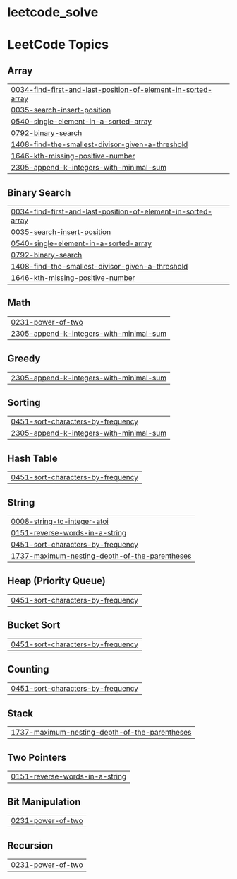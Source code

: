 # leetcode_solve
<!---LeetCode Topics Start-->
# LeetCode Topics
## Array
|  |
| ------- |
| [0034-find-first-and-last-position-of-element-in-sorted-array](https://github.com/skmahin661/leetcode_solve/tree/master/0034-find-first-and-last-position-of-element-in-sorted-array) |
| [0035-search-insert-position](https://github.com/skmahin661/leetcode_solve/tree/master/0035-search-insert-position) |
| [0540-single-element-in-a-sorted-array](https://github.com/skmahin661/leetcode_solve/tree/master/0540-single-element-in-a-sorted-array) |
| [0792-binary-search](https://github.com/skmahin661/leetcode_solve/tree/master/0792-binary-search) |
| [1408-find-the-smallest-divisor-given-a-threshold](https://github.com/skmahin661/leetcode_solve/tree/master/1408-find-the-smallest-divisor-given-a-threshold) |
| [1646-kth-missing-positive-number](https://github.com/skmahin661/leetcode_solve/tree/master/1646-kth-missing-positive-number) |
| [2305-append-k-integers-with-minimal-sum](https://github.com/skmahin661/leetcode_solve/tree/master/2305-append-k-integers-with-minimal-sum) |
## Binary Search
|  |
| ------- |
| [0034-find-first-and-last-position-of-element-in-sorted-array](https://github.com/skmahin661/leetcode_solve/tree/master/0034-find-first-and-last-position-of-element-in-sorted-array) |
| [0035-search-insert-position](https://github.com/skmahin661/leetcode_solve/tree/master/0035-search-insert-position) |
| [0540-single-element-in-a-sorted-array](https://github.com/skmahin661/leetcode_solve/tree/master/0540-single-element-in-a-sorted-array) |
| [0792-binary-search](https://github.com/skmahin661/leetcode_solve/tree/master/0792-binary-search) |
| [1408-find-the-smallest-divisor-given-a-threshold](https://github.com/skmahin661/leetcode_solve/tree/master/1408-find-the-smallest-divisor-given-a-threshold) |
| [1646-kth-missing-positive-number](https://github.com/skmahin661/leetcode_solve/tree/master/1646-kth-missing-positive-number) |
## Math
|  |
| ------- |
| [0231-power-of-two](https://github.com/skmahin661/leetcode_solve/tree/master/0231-power-of-two) |
| [2305-append-k-integers-with-minimal-sum](https://github.com/skmahin661/leetcode_solve/tree/master/2305-append-k-integers-with-minimal-sum) |
## Greedy
|  |
| ------- |
| [2305-append-k-integers-with-minimal-sum](https://github.com/skmahin661/leetcode_solve/tree/master/2305-append-k-integers-with-minimal-sum) |
## Sorting
|  |
| ------- |
| [0451-sort-characters-by-frequency](https://github.com/skmahin661/leetcode_solve/tree/master/0451-sort-characters-by-frequency) |
| [2305-append-k-integers-with-minimal-sum](https://github.com/skmahin661/leetcode_solve/tree/master/2305-append-k-integers-with-minimal-sum) |
## Hash Table
|  |
| ------- |
| [0451-sort-characters-by-frequency](https://github.com/skmahin661/leetcode_solve/tree/master/0451-sort-characters-by-frequency) |
## String
|  |
| ------- |
| [0008-string-to-integer-atoi](https://github.com/skmahin661/leetcode_solve/tree/master/0008-string-to-integer-atoi) |
| [0151-reverse-words-in-a-string](https://github.com/skmahin661/leetcode_solve/tree/master/0151-reverse-words-in-a-string) |
| [0451-sort-characters-by-frequency](https://github.com/skmahin661/leetcode_solve/tree/master/0451-sort-characters-by-frequency) |
| [1737-maximum-nesting-depth-of-the-parentheses](https://github.com/skmahin661/leetcode_solve/tree/master/1737-maximum-nesting-depth-of-the-parentheses) |
## Heap (Priority Queue)
|  |
| ------- |
| [0451-sort-characters-by-frequency](https://github.com/skmahin661/leetcode_solve/tree/master/0451-sort-characters-by-frequency) |
## Bucket Sort
|  |
| ------- |
| [0451-sort-characters-by-frequency](https://github.com/skmahin661/leetcode_solve/tree/master/0451-sort-characters-by-frequency) |
## Counting
|  |
| ------- |
| [0451-sort-characters-by-frequency](https://github.com/skmahin661/leetcode_solve/tree/master/0451-sort-characters-by-frequency) |
## Stack
|  |
| ------- |
| [1737-maximum-nesting-depth-of-the-parentheses](https://github.com/skmahin661/leetcode_solve/tree/master/1737-maximum-nesting-depth-of-the-parentheses) |
## Two Pointers
|  |
| ------- |
| [0151-reverse-words-in-a-string](https://github.com/skmahin661/leetcode_solve/tree/master/0151-reverse-words-in-a-string) |
## Bit Manipulation
|  |
| ------- |
| [0231-power-of-two](https://github.com/skmahin661/leetcode_solve/tree/master/0231-power-of-two) |
## Recursion
|  |
| ------- |
| [0231-power-of-two](https://github.com/skmahin661/leetcode_solve/tree/master/0231-power-of-two) |
<!---LeetCode Topics End-->